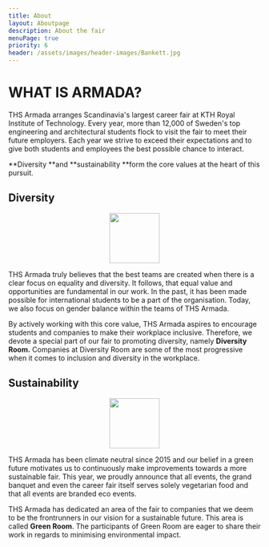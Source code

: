 ```yaml
---
title: About
layout: Aboutpage
description: About the fair
menuPage: true
priority: 6
header: /assets/images/header-images/Bankett.jpg
---
```

# WHAT IS ARMADA?

THS Armada arranges Scandinavia's largest career fair at KTH Royal Institute of Technology. Every year, more than 12,000 of Sweden's top engineering and architectural students flock to visit the fair to meet their future employers. Each year we strive to exceed their expectations and to give both students and employees the best possible chance to interact.

**Diversity **and **sustainability **form the core values at the heart of this pursuit.

## Diversity

<p style="text-align:center;">
<img src="/assets/diversity-melon-nolabel.png" height="100em" width="100em"/>
</p>

THS Armada truly believes that the best teams are created when there is a clear focus on equality and diversity. It follows, that equal value and opportunities are fundamental in our work. In the past, it has been made possible for international students to be a part of the organisation. Today, we also focus on gender balance within the teams of THS Armada.

By actively working with this core value, THS Armada aspires to encourage students and companies to make their workplace inclusive. Therefore, we devote a special part of our fair to promoting diversity, namely **Diversity Room.** Companies at Diversity Room are some of the most progressive when it comes to inclusion and diversity in the workplace.

## Sustainability

<p style="text-align:center;">
<img src="/assets/sustainability-melon-nolabel.png" height="100em" width="100em"/>
</p>

THS Armada has been climate neutral since 2015 and our belief in a green future motivates us to continuously make improvements towards a more sustainable fair. This year, we proudly announce that all events, the grand banquet and even the career fair itself serves solely vegetarian food and that all events are branded eco events.

THS Armada has dedicated an area of the fair to companies that we deem to be the frontrunners in our vision for a sustainable future. This area is called **Green Room**. The participants of Green Room are eager to share their work in regards to minimising environmental impact.
